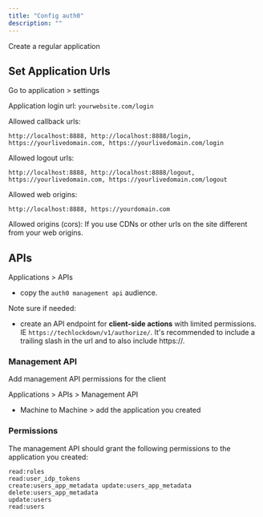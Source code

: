 ```yaml
---
title: "Config auth0"
description: ""
---
```


Create a regular application


## Set Application Urls
Go to application > settings

Application login url:
`yourwebsite.com/login`

Allowed callback urls:
```
http://localhost:8888, http://localhost:8888/login, https://yourlivedomain.com, https://yourlivedomain.com/login
```

Allowed logout urls:
```
http://localhost:8888, http://localhost:8888/logout, https://yourlivedomain.com, https://yourlivedomain.com/logout
```

Allowed web origins:
```
http://localhost:8888, https://yourdomain.com
```

Allowed origins (cors):
If you use CDNs or other urls on the site different from your web origins.

## APIs

Applications > APIs
* copy the `auth0 management api` audience.

Note sure if needed:
* create an API endpoint for **client-side actions** with limited permissions. IE `https://techlockdown/v1/authorize/`. It's recommended to include a trailing slash in the url and to also include https://.

### Management API
Add management API permissions for the client

Applications > APIs > Management API

* Machine to Machine > add the application you created


### Permissions
The management API should grant the following permissions to the application you created:
```
read:roles
read:user_idp_tokens 
create:users_app_metadata update:users_app_metadata delete:users_app_metadata 
update:users 
read:users
```